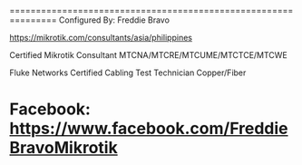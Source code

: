 ===============================================================
Configured By: Freddie Bravo

https://mikrotik.com/consultants/asia/philippines

Certified Mikrotik Consultant
MTCNA/MTCRE/MTCUME/MTCTCE/MTCWE

Fluke Networks Certified Cabling Test Technician Copper/Fiber

Facebook:
https://www.facebook.com/FreddieBravoMikrotik
=============================================================== 
